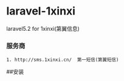 # laravel-1xinxi
laravel5.2 for 1xinxi(第翼信息)

### 服务商
	1. http://sms.1xinxi.cn/  第一短信(第翼短信)

##安装

	